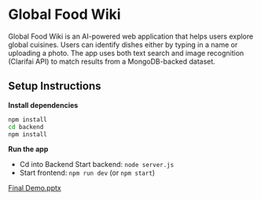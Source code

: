 
# Global Food Wiki

Global Food Wiki is an AI-powered web application that helps users explore global cuisines. Users can identify dishes either by typing in a name or uploading a photo. The app uses both text search and image recognition (Clarifai API) to match results from a MongoDB-backed dataset.

## Setup Instructions

**Install dependencies**
   ```bash
   npm install
   cd backend
   npm install
   ```

**Run the app**
   - Cd into Backend Start backend: `node server.js`
   - Start frontend: `npm run dev` (or `npm start`)

[Final Demo.pptx](https://github.com/user-attachments/files/21539622/Final.Demo.pptx)
